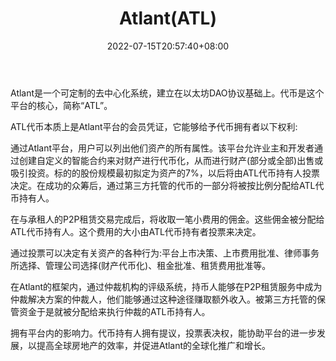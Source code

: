 ﻿---
weight: 
title: "Atlant(ATL)"
description: "Atlant是一个可定制的去中心化系统，建立在以太坊DAO协议基础上。代币是这个平台的核心，简称ATL。"
date: 2022-07-15T20:57:40+08:00
lastmod: 2022-07-15T09:57:40+08:00
draft: false
authors: ["Cindy"]
featuredImage: "atlantatl.jpg"
link: "https://atlant.io/"
tags: ["数字代币","Atlant(ATL)"]
categories: ["navigation"]
navigation: ["数字代币"]
lightgallery: true
toc: true
pinned: false
recommend: false
recommend1: false
---
Atlant是一个可定制的去中心化系统，建立在以太坊DAO协议基础上。代币是这个平台的核心，简称“ATL”。

ATL代币本质上是Atlant平台的会员凭证，它能够给予代币拥有者以下权利:

通过Atlant平台，用户可以列出他们资产的所有属性。该平台允许业主和开发者通过创建自定义的智能合约来对财产进行代币化，从而进行财产(部分或全部)出售或吸引投资。标的的股份规模最初拟定为资产的7%，以后将由ATL代币持有人投票决定。在成功的众筹后，通过第三方托管的代币的一部分将被按比例分配给ATL代币持有人。

在与承租人的P2P租赁交易完成后，将收取一笔小费用的佣金。这些佣金被分配给ATL代币持有人。这个费用的大小由ATL代币持有者投票来决定。

通过投票可以决定有关资产的各种行为:平台上市决策、上市费用批准、律师事务所选择、管理公司选择(财产代币化)、租金批准、租赁费用批准等。

在Atlant的框架内，通过仲裁机构的评级系统，持币人能够在P2P租赁服务中成为仲裁解决方案的仲裁人，他们能够通过这种途径赚取额外收入。被第三方托管的保管资金于是就被分配给来执行仲裁的ATL币持有人。

拥有平台内的影响力。代币持有人拥有提议，投票表决权，能协助平台的进一步发展，以提高全球房地产的效率，并促进Atlant的全球化推广和增长。